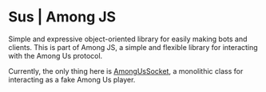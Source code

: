 # Sus | Among JS

Simple and expressive object-oriented library for easily making bots and clients. This is part of Among JS, a simple and flexible library for interacting with the Among Us protocol.

Currently, the only thing here is [AmongUsSocket](https://among-js-docs.vercel.app/classes/sus.amongussocket.html), a monolithic class for interacting as a fake Among Us player.
